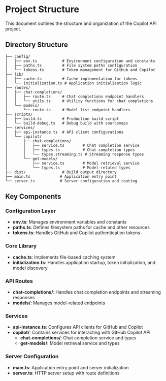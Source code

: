# Project Structure

This document outlines the structure and organization of the Copilot API project.

## Directory Structure

```
├── config/
│   ├── env.ts           # Environment configuration and constants
│   ├── paths.ts         # File system paths configuration
│   └── tokens.ts        # Token management for GitHub and Copilot
├── lib/
│   ├── cache.ts         # Cache implementation for tokens
│   └── initialization.ts # Application initialization logic
├── routes/
│   ├── chat-completions/
│   │   ├── route.ts     # Chat completions endpoint handlers
│   │   └── utils.ts     # Utility functions for chat completions
│   └── models/
│       └── route.ts     # Model list endpoint handlers
├── scripts/
│   ├── build.ts         # Production build script
│   └── build-debug.ts   # Debug build with sourcemaps
├── services/
│   ├── api-instance.ts  # API client configurations
│   └── copilot/
│       ├── chat-completions/
│       │   ├── service.ts        # Chat completion service
│       │   ├── types.ts          # Chat completion types
│       │   └── types.streaming.ts # Streaming response types
│       └── get-models/
│           ├── service.ts        # Model retrieval service
│           └── types.ts          # Model-related types
├── dist/                # Build output directory
├── main.ts             # Application entry point
└── server.ts           # Server configuration and routing
```

## Key Components

### Configuration Layer

- **env.ts**: Manages environment variables and constants
- **paths.ts**: Defines filesystem paths for cache and other resources
- **tokens.ts**: Handles GitHub and Copilot authentication tokens

### Core Library

- **cache.ts**: Implements file-based caching system
- **initialization.ts**: Handles application startup, token initialization, and model discovery

### API Routes

- **chat-completions/**: Handles chat completion endpoints and streaming responses
- **models/**: Manages model-related endpoints

### Services

- **api-instance.ts**: Configures API clients for GitHub and Copilot
- **copilot/**: Contains services for interacting with GitHub Copilot API
  - **chat-completions/**: Chat completion service and types
  - **get-models/**: Model retrieval service and types

### Server Configuration

- **main.ts**: Application entry point and server initialization
- **server.ts**: HTTP server setup with route definitions
